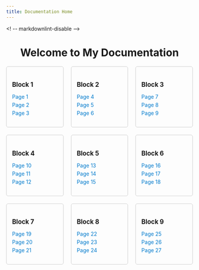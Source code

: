 ```yaml
---
title: Documentation Home
---
```

<! -- markdownlint-disable -->

<style>
  /* Inline CSS (or link to an external stylesheet) */
  .container {
    display: grid;
    grid-template-columns: repeat(3, 1fr);
    gap: 20px;
    max-width: 1200px;
    margin: 20px auto;
  }
  .block {
    border: 1px solid #ccc;
    padding: 15px;
    border-radius: 5px;
  }
  .block h2 { font-size: 1.2em; margin-bottom: 10px; }
  .block ul { list-style: none; padding: 0; }
  .block li { margin-bottom: 5px; }
  .block li a { text-decoration: none; color: #007acc; }
  .block li a:hover { text-decoration: underline; }
</style>

<div style="text-align: center;">
  <h1>Welcome to My Documentation</h1>
</div>

<div class="container">
  <!-- Block 1 -->
  <div class="block">
    <h2>Block 1</h2>
    <ul>
      <li><a href="/404.html">Page 1</a></li>
      <li><a href="/404.html">Page 2</a></li>
      <li><a href="/404.html">Page 3</a></li>
    </ul>
  </div>
  <!-- Block 2 -->
  <div class="block">
    <h2>Block 2</h2>
    <ul>
      <li><a href="/404.html">Page 4</a></li>
      <li><a href="/404.html">Page 5</a></li>
      <li><a href="/404.html">Page 6</a></li>
    </ul>
  </div>
  <!-- Block 3 -->
  <div class="block">
    <h2>Block 3</h2>
    <ul>
      <li><a href="/404.html">Page 7</a></li>
      <li><a href="/404.html">Page 8</a></li>
      <li><a href="/404.html">Page 9</a></li>
    </ul>
  </div>
  <!-- Block 4 -->
  <div class="block">
    <h2>Block 4</h2>
    <ul>
      <li><a href="/404.html">Page 10</a></li>
      <li><a href="/404.html">Page 11</a></li>
      <li><a href="/404.html">Page 12</a></li>
    </ul>
  </div>
  <!-- Block 5 -->
  <div class="block">
    <h2>Block 5</h2>
    <ul>
      <li><a href="/404.html">Page 13</a></li>
      <li><a href="/404.html">Page 14</a></li>
      <li><a href="/404.html">Page 15</a></li>
    </ul>
  </div>
  <!-- Block 6 -->
  <div class="block">
    <h2>Block 6</h2>
    <ul>
      <li><a href="/404.html">Page 16</a></li>
      <li><a href="/404.html">Page 17</a></li>
      <li><a href="/404.html">Page 18</a></li>
    </ul>
  </div>
  <!-- Block 7 -->
  <div class="block">
    <h2>Block 7</h2>
    <ul>
      <li><a href="/404.html">Page 19</a></li>
      <li><a href="/404.html">Page 20</a></li>
      <li><a href="/404.html">Page 21</a></li>
    </ul>
  </div>
  <!-- Block 8 -->
  <div class="block">
    <h2>Block 8</h2>
    <ul>
      <li><a href="/404.html">Page 22</a></li>
      <li><a href="/404.html">Page 23</a></li>
      <li><a href="/404.html">Page 24</a></li>
    </ul>
  </div>
  <!-- Block 9 -->
  <div class="block">
    <h2>Block 9</h2>
    <ul>
      <li><a href="/404.html">Page 25</a></li>
      <li><a href="/404.html">Page 26</a></li>
      <li><a href="/404.html">Page 27</a></li>
    </ul>
  </div>
</div>
